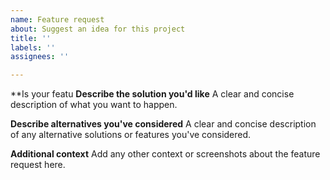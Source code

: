 ```yaml
---
name: Feature request
about: Suggest an idea for this project
title: ''
labels: ''
assignees: ''

---
```


**Is your featu
**Describe the solution you'd like**
A clear and concise description of what you want to happen.

**Describe alternatives you've considered**
A clear and concise description of any alternative solutions or features you've considered.

**Additional context**
Add any other context or screenshots about the feature request here.
